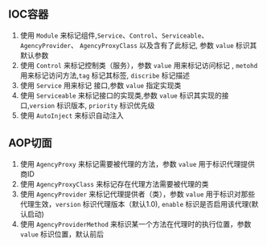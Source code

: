 
## IOC容器
1. 使用 `Module` 来标记组件,`Service`、`Control`、`Serviceable`、`AgencyProvider`、 `AgencyProxyClass`  以及含有了此标记, 参数 `value` 标识其默认参数
2. 使用 `Control` 来标记控制类（服务），参数 `value` 用来标记访问标记 , `metohd` 用来标记访问方法,`tag` 标记其标签, `discribe` 标记描述
3. 使用 `Service` 用来标记 接口,参数 `value` 指定实现类
4. 使用 `Serviceable` 来标记接口的实现类,参数 `value` 标识其实现的接口,`version` 标识版本, `priority` 标识优先级
5. 使用 `AutoInject` 来标识自动注入

## AOP切面
1. 使用 `AgencyProxy` 来标记需要被代理的方法，参数 `value` 用于标识代理提供商ID
2. 使用 `AgencyProxyClass` 来标记存在代理方法需要被代理的类
3. 使用 `AgencyProvider` 来标记代理提供者（类），参数 `value` 用于标识对那些代理生效，`version` 标识代理版本（默认1.0), `enable` 标识是否启用该代理(默认启动)
4. 使用 `AgencyProviderMethod` 来标识某一个方法在代理时的执行位置，参数 `value` 标识位置，默认前后